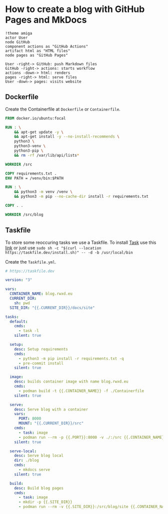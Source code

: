 # How to create a blog with GitHub Pages and MkDocs


```plantuml
!theme amiga
actor User
node GitHub
component actions as "GitHub Actions"
artifact html as "HTML files"
node pages as "GitHub Pages"

User -right-> GitHub: push Markdown files
GitHub -right-> actions: starts workflow
actions -down-> html: renders
pages -right-> html: serve files
User -down-> pages: visits website
```


## Dockerfile

Create the Containerfile at `Dockerfile` or `Containerfile`.

```Dockerfile
FROM docker.io/ubuntu:focal

RUN : \
    && apt-get update -y \
    && apt-get install -y --no-install-recommends \
    python3 \
    python3-venv \
    python3-pip \
    && rm -rf /var/lib/api/lists*

WORKDIR /src

COPY requirements.txt .
ENV PATH = /venv/bin:$PATH

RUN : \
    && python3 -m venv /venv \
    && python3 -m pip --no-cache-dir install -r requirements.txt

COPY . .

WORKDIR /src/blog
```

## Taskfile

To store some reoccuring tasks we use a Taskfile.
To install [Task](https://taskfile.dev/#/) use this [link](https://taskfile.dev/#/installation)
or just use `sudo sh -c "$(curl --location https://taskfile.dev/install.sh)" -- -d -b /usr/local/bin`

Create the `Taskfile.yml`.

```yaml
# https://taskfile.dev

version: "3"

vars:
  CONTAINER_NAME: blog.rwxd.eu
  CURRENT_DIR:
    sh: pwd
  SITE_DIR: "{{.CURRENT_DIR}}/docs/site"

tasks:
  default:
    cmds:
      - task -l
    silent: true

  setup:
    desc: Setup requirements
    cmds:
      - python3 -m pip install -r requirements.txt -q
      - pre-commit install
    silent: true

  image:
    desc: builds container image with name blog.rwxd.eu
    cmds:
      - podman build -t {{.CONTAINER_NAME}} -f ./Containerfile
    silent: true

  serve:
    desc: Serve blog with a container
    vars:
      PORT: 8000
      MOUNT: "{{.CURRENT_DIR}}/src"
    cmds:
      - task: image
      - podman run --rm -p {{.PORT}}:8000 -v ./:/src {{.CONTAINER_NAME}} mkdocs serve
    silent: true

  serve-local:
    desc: Serve blog local
    dir: ./blog
    cmds:
      - mkdocs serve
    silent: true

  build:
    desc: Build blog pages
    cmds:
      - task: image
      - mkdir -p {{.SITE_DIR}}
      - podman run --rm -v {{.SITE_DIR}}:/src/blog/site {{.CONTAINER_NAME}} sh -c "mkdocs build"
```
